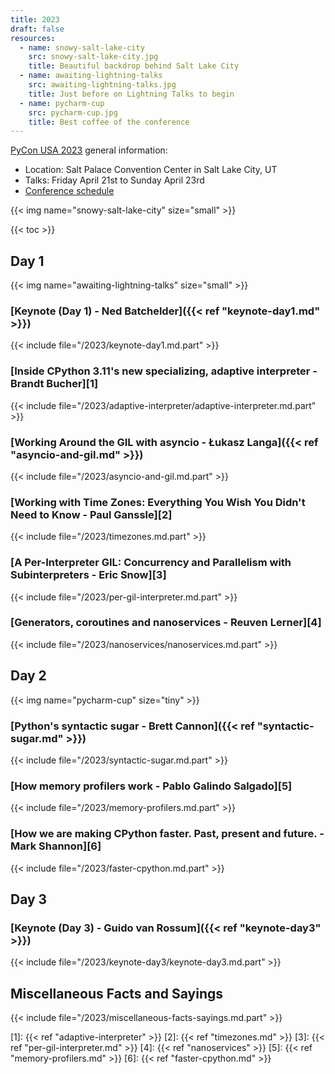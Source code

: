 ```yaml
---
title: 2023
draft: false
resources:
  - name: snowy-salt-lake-city
    src: snowy-salt-lake-city.jpg
    title: Beautiful backdrop behind Salt Lake City
  - name: awaiting-lightning-talks
    src: awaiting-lightning-talks.jpg
    title: Just before on Lightning Talks to begin
  - name: pycharm-cup
    src: pycharm-cup.jpg
    title: Best coffee of the conference
---
```


[PyCon USA 2023](https://us.pycon.org/2023/) general information:

- Location: Salt Palace Convention Center in Salt Lake City, UT
- Talks: Friday April 21st to Sunday April 23rd
- [Conference schedule](https://us.pycon.org/2023/schedule/)

{{< img name="snowy-salt-lake-city" size="small" >}}

{{< toc >}}

## Day 1

{{< img name="awaiting-lightning-talks" size="small" >}}

### [Keynote (Day 1) - Ned Batchelder]({{< ref "keynote-day1.md" >}})

{{< include file="/2023/keynote-day1.md.part" >}}

### [Inside CPython 3.11's new specializing, adaptive interpreter - Brandt Bucher][1]

{{< include file="/2023/adaptive-interpreter/adaptive-interpreter.md.part" >}}

### [Working Around the GIL with asyncio - Łukasz Langa]({{< ref "asyncio-and-gil.md" >}})

{{< include file="/2023/asyncio-and-gil.md.part" >}}

### [Working with Time Zones: Everything You Wish You Didn't Need to Know - Paul Ganssle][2]

{{< include file="/2023/timezones.md.part" >}}

### [A Per-Interpreter GIL: Concurrency and Parallelism with Subinterpreters - Eric Snow][3]

{{< include file="/2023/per-gil-interpreter.md.part" >}}

### [Generators, coroutines and nanoservices - Reuven Lerner][4]

{{< include file="/2023/nanoservices/nanoservices.md.part" >}}

## Day 2

{{< img name="pycharm-cup" size="tiny" >}}

### [Python's syntactic sugar - Brett Cannon]({{< ref "syntactic-sugar.md" >}})

{{< include file="/2023/syntactic-sugar.md.part" >}}

### [How memory profilers work - Pablo Galindo Salgado][5]

{{< include file="/2023/memory-profilers.md.part" >}}

### [How we are making CPython faster. Past, present and future. - Mark Shannon][6]

{{< include file="/2023/faster-cpython.md.part" >}}

## Day 3

### [Keynote (Day 3) - Guido van Rossum]({{< ref "keynote-day3" >}})

{{< include file="/2023/keynote-day3/keynote-day3.md.part" >}}

## Miscellaneous Facts and Sayings

{{< include file="/2023/miscellaneous-facts-sayings.md.part" >}}

[1]: {{< ref "adaptive-interpreter" >}}
[2]: {{< ref "timezones.md" >}}
[3]: {{< ref "per-gil-interpreter.md" >}}
[4]: {{< ref "nanoservices" >}}
[5]: {{< ref "memory-profilers.md" >}}
[6]: {{< ref "faster-cpython.md" >}}

